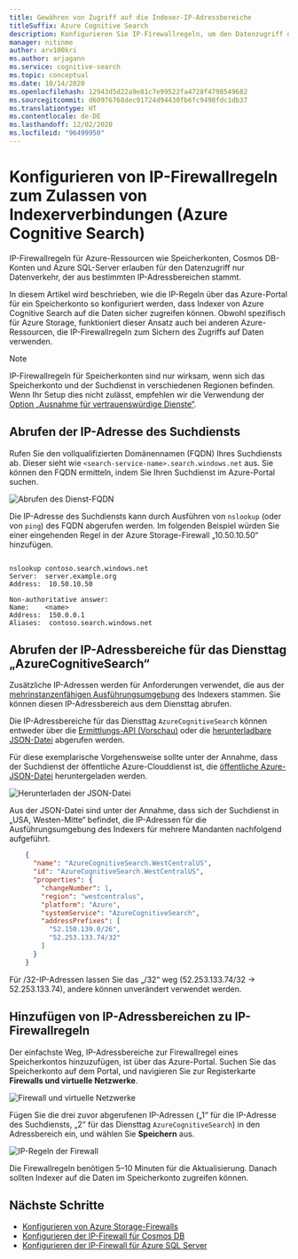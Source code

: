 ```yaml
---
title: Gewähren von Zugriff auf die Indexer-IP-Adressbereiche
titleSuffix: Azure Cognitive Search
description: Konfigurieren Sie IP-Firewallregeln, um den Datenzugriff durch einen Azure Cognitive Search-Indexer zuzulassen.
manager: nitinme
author: arv100kri
ms.author: arjagann
ms.service: cognitive-search
ms.topic: conceptual
ms.date: 10/14/2020
ms.openlocfilehash: 12943d5d22a9e81c7e99522fa4728f4798549682
ms.sourcegitcommit: d60976768dec91724d94430fb6fc9498fdc1db37
ms.translationtype: HT
ms.contentlocale: de-DE
ms.lasthandoff: 12/02/2020
ms.locfileid: "96499950"
---
```

# <a name="configure-ip-firewall-rules-to-allow-indexer-connections-azure-cognitive-search"></a>Konfigurieren von IP-Firewallregeln zum Zulassen von Indexerverbindungen (Azure Cognitive Search)

IP-Firewallregeln für Azure-Ressourcen wie Speicherkonten, Cosmos DB-Konten und Azure SQL-Server erlauben für den Datenzugriff nur Datenverkehr, der aus bestimmten IP-Adressbereichen stammt.

In diesem Artikel wird beschrieben, wie die IP-Regeln über das Azure-Portal für ein Speicherkonto so konfiguriert werden, dass Indexer von Azure Cognitive Search auf die Daten sicher zugreifen können. Obwohl spezifisch für Azure Storage, funktioniert dieser Ansatz auch bei anderen Azure-Ressourcen, die IP-Firewallregeln zum Sichern des Zugriffs auf Daten verwenden.

> [!NOTE]
> IP-Firewallregeln für Speicherkonten sind nur wirksam, wenn sich das Speicherkonto und der Suchdienst in verschiedenen Regionen befinden. Wenn Ihr Setup dies nicht zulässt, empfehlen wir die Verwendung der [Option „Ausnahme für vertrauenswürdige Dienste“](search-indexer-howto-access-trusted-service-exception.md).

## <a name="get-the-ip-address-of-the-search-service"></a>Abrufen der IP-Adresse des Suchdiensts

Rufen Sie den vollqualifizierten Domänennamen (FQDN) Ihres Suchdiensts ab. Dieser sieht wie `<search-service-name>.search.windows.net` aus. Sie können den FQDN ermitteln, indem Sie Ihren Suchdienst im Azure-Portal suchen.

   ![Abrufen des Dienst-FQDN](media\search-indexer-howto-secure-access\search-service-portal.png "Abrufen des Dienst-FQDN")

Die IP-Adresse des Suchdiensts kann durch Ausführen von `nslookup` (oder von `ping`) des FQDN abgerufen werden. Im folgenden Beispiel würden Sie einer eingehenden Regel in der Azure Storage-Firewall „10.50.10.50“ hinzufügen.

```azurepowershell

nslookup contoso.search.windows.net
Server:  server.example.org
Address:  10.50.10.50

Non-authoritative answer:
Name:    <name>
Address:  150.0.0.1
Aliases:  contoso.search.windows.net
```

## <a name="get-the-ip-address-ranges-for-azurecognitivesearch-service-tag"></a>Abrufen der IP-Adressbereiche für das Diensttag „AzureCognitiveSearch“

Zusätzliche IP-Adressen werden für Anforderungen verwendet, die aus der [mehrinstanzenfähigen Ausführungsumgebung](search-indexer-securing-resources.md#indexer-execution-environment) des Indexers stammen. Sie können diesen IP-Adressbereich aus dem Diensttag abrufen.

Die IP-Adressbereiche für das Diensttag `AzureCognitiveSearch` können entweder über die [Ermittlungs-API (Vorschau)](../virtual-network/service-tags-overview.md#use-the-service-tag-discovery-api-public-preview) oder die [herunterladbare JSON-Datei](../virtual-network/service-tags-overview.md#discover-service-tags-by-using-downloadable-json-files) abgerufen werden.

Für diese exemplarische Vorgehensweise sollte unter der Annahme, dass der Suchdienst der öffentliche Azure-Clouddienst ist, die [öffentliche Azure-JSON-Datei](https://www.microsoft.com/download/details.aspx?id=56519) heruntergeladen werden.

   ![Herunterladen der JSON-Datei](media\search-indexer-howto-secure-access\service-tag.png "Herunterladen der JSON-Datei")

Aus der JSON-Datei sind unter der Annahme, dass sich der Suchdienst in „USA, Westen-Mitte“ befindet, die IP-Adressen für die Ausführungsumgebung des Indexers für mehrere Mandanten nachfolgend aufgeführt.

```json
    {
      "name": "AzureCognitiveSearch.WestCentralUS",
      "id": "AzureCognitiveSearch.WestCentralUS",
      "properties": {
        "changeNumber": 1,
        "region": "westcentralus",
        "platform": "Azure",
        "systemService": "AzureCognitiveSearch",
        "addressPrefixes": [
          "52.150.139.0/26",
          "52.253.133.74/32"
        ]
      }
    }
```

Für /32-IP-Adressen lassen Sie das „/32“ weg (52.253.133.74/32 -> 52.253.133.74), andere können unverändert verwendet werden.

## <a name="add-the-ip-address-ranges-to-ip-firewall-rules"></a>Hinzufügen von IP-Adressbereichen zu IP-Firewallregeln

Der einfachste Weg, IP-Adressbereiche zur Firewallregel eines Speicherkontos hinzuzufügen, ist über das Azure-Portal. Suchen Sie das Speicherkonto auf dem Portal, und navigieren Sie zur Registerkarte **Firewalls und virtuelle Netzwerke**.

   ![Firewall und virtuelle Netzwerke](media\search-indexer-howto-secure-access\storage-firewall.png "Firewall und virtuelle Netzwerke")

Fügen Sie die drei zuvor abgerufenen IP-Adressen („1“ für die IP-Adresse des Suchdiensts, „2“ für das Diensttag `AzureCognitiveSearch`) in den Adressbereich ein, und wählen Sie **Speichern** aus.

   ![IP-Regeln der Firewall](media\search-indexer-howto-secure-access\storage-firewall-ip.png "IP-Regeln der Firewall")

Die Firewallregeln benötigen 5–10 Minuten für die Aktualisierung. Danach sollten Indexer auf die Daten im Speicherkonto zugreifen können.

## <a name="next-steps"></a>Nächste Schritte

- [Konfigurieren von Azure Storage-Firewalls](../storage/common/storage-network-security.md)
- [Konfigurieren der IP-Firewall für Cosmos DB](../cosmos-db/how-to-configure-firewall.md)
- [Konfigurieren der IP-Firewall für Azure SQL Server](../azure-sql/database/firewall-configure.md)
